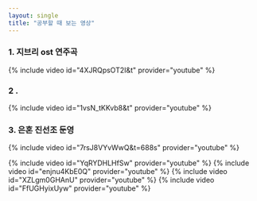 ```yaml
---
layout: single
title: "공부할 때 보는 영상"
---  
```


### 1. 지브리 ost 연주곡
{% include video id="4XJRQpsOT2I&t" provider="youtube" %}  
  
### 2 . 
{% include video id="1vsN_tKKvb8&t" provider="youtube" %}
  
### 3. 은혼 진선조 둔영
{% include video id="7rsJ8VYvWwQ&t=688s" provider="youtube" %}

{% include video id="YqRYDHLHfSw" provider="youtube" %}
{% include video id="enjnu4KbE0Q" provider="youtube" %}
{% include video id="XZLgm0GHAnU" provider="youtube" %}
{% include video id="FfUGHyixUyw" provider="youtube" %}

